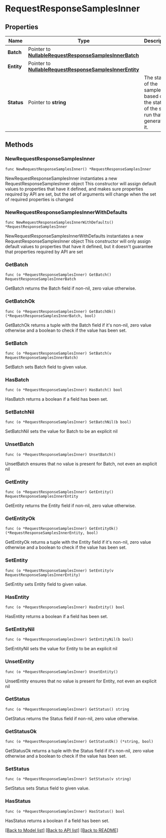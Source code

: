 # RequestResponseSamplesInner

## Properties

Name | Type | Description | Notes
------------ | ------------- | ------------- | -------------
**Batch** | Pointer to [**NullableRequestResponseSamplesInnerBatch**](RequestResponseSamplesInnerBatch.md) |  | [optional] 
**Entity** | Pointer to [**NullableRequestResponseSamplesInnerEntity**](RequestResponseSamplesInnerEntity.md) |  | [optional] 
**Status** | Pointer to **string** | The status of the sample, based on the status of the stage run that generated it. | [optional] 

## Methods

### NewRequestResponseSamplesInner

`func NewRequestResponseSamplesInner() *RequestResponseSamplesInner`

NewRequestResponseSamplesInner instantiates a new RequestResponseSamplesInner object
This constructor will assign default values to properties that have it defined,
and makes sure properties required by API are set, but the set of arguments
will change when the set of required properties is changed

### NewRequestResponseSamplesInnerWithDefaults

`func NewRequestResponseSamplesInnerWithDefaults() *RequestResponseSamplesInner`

NewRequestResponseSamplesInnerWithDefaults instantiates a new RequestResponseSamplesInner object
This constructor will only assign default values to properties that have it defined,
but it doesn't guarantee that properties required by API are set

### GetBatch

`func (o *RequestResponseSamplesInner) GetBatch() RequestResponseSamplesInnerBatch`

GetBatch returns the Batch field if non-nil, zero value otherwise.

### GetBatchOk

`func (o *RequestResponseSamplesInner) GetBatchOk() (*RequestResponseSamplesInnerBatch, bool)`

GetBatchOk returns a tuple with the Batch field if it's non-nil, zero value otherwise
and a boolean to check if the value has been set.

### SetBatch

`func (o *RequestResponseSamplesInner) SetBatch(v RequestResponseSamplesInnerBatch)`

SetBatch sets Batch field to given value.

### HasBatch

`func (o *RequestResponseSamplesInner) HasBatch() bool`

HasBatch returns a boolean if a field has been set.

### SetBatchNil

`func (o *RequestResponseSamplesInner) SetBatchNil(b bool)`

 SetBatchNil sets the value for Batch to be an explicit nil

### UnsetBatch
`func (o *RequestResponseSamplesInner) UnsetBatch()`

UnsetBatch ensures that no value is present for Batch, not even an explicit nil
### GetEntity

`func (o *RequestResponseSamplesInner) GetEntity() RequestResponseSamplesInnerEntity`

GetEntity returns the Entity field if non-nil, zero value otherwise.

### GetEntityOk

`func (o *RequestResponseSamplesInner) GetEntityOk() (*RequestResponseSamplesInnerEntity, bool)`

GetEntityOk returns a tuple with the Entity field if it's non-nil, zero value otherwise
and a boolean to check if the value has been set.

### SetEntity

`func (o *RequestResponseSamplesInner) SetEntity(v RequestResponseSamplesInnerEntity)`

SetEntity sets Entity field to given value.

### HasEntity

`func (o *RequestResponseSamplesInner) HasEntity() bool`

HasEntity returns a boolean if a field has been set.

### SetEntityNil

`func (o *RequestResponseSamplesInner) SetEntityNil(b bool)`

 SetEntityNil sets the value for Entity to be an explicit nil

### UnsetEntity
`func (o *RequestResponseSamplesInner) UnsetEntity()`

UnsetEntity ensures that no value is present for Entity, not even an explicit nil
### GetStatus

`func (o *RequestResponseSamplesInner) GetStatus() string`

GetStatus returns the Status field if non-nil, zero value otherwise.

### GetStatusOk

`func (o *RequestResponseSamplesInner) GetStatusOk() (*string, bool)`

GetStatusOk returns a tuple with the Status field if it's non-nil, zero value otherwise
and a boolean to check if the value has been set.

### SetStatus

`func (o *RequestResponseSamplesInner) SetStatus(v string)`

SetStatus sets Status field to given value.

### HasStatus

`func (o *RequestResponseSamplesInner) HasStatus() bool`

HasStatus returns a boolean if a field has been set.


[[Back to Model list]](../README.md#documentation-for-models) [[Back to API list]](../README.md#documentation-for-api-endpoints) [[Back to README]](../README.md)


